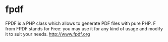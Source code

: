 # fpdf
FPDF is a PHP class which allows to generate PDF files with pure PHP. F from FPDF stands for Free: you may use it for any kind of usage and modify it to suit your needs. http://www.fpdf.org
